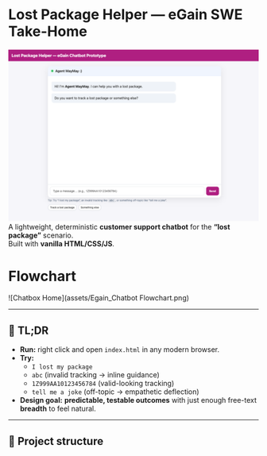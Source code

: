 # Lost Package Helper — eGain SWE Take-Home

![Chatbox Home](assets/chatbot_home.png)
A lightweight, deterministic **customer support chatbot** for the **“lost package”** scenario.  
Built with **vanilla HTML/CSS/JS**. 

# Flowchart
![Chatbox Home](assets/Egain_Chatbot Flowchart.png)

---

## 🔎 TL;DR

- **Run:** right click and open `index.html` in any modern browser.
- **Try:**  
  - `I lost my package`  
  - `abc` (invalid tracking → inline guidance)  
  - `1Z999AA10123456784` (valid-looking tracking)  
  - `tell me a joke` (off-topic → empathetic deflection)
- **Design goal:** **predictable, testable outcomes** with just enough free-text **breadth** to feel natural.

---

## 📂 Project structure

